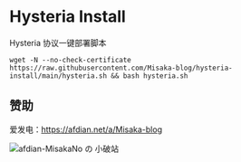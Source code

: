 # Hysteria Install

Hysteria 协议一键部署脚本

```shell
wget -N --no-check-certificate https://raw.githubusercontent.com/Misaka-blog/hysteria-install/main/hysteria.sh && bash hysteria.sh
```

## 赞助

爱发电：https://afdian.net/a/Misaka-blog

![afdian-MisakaNo の 小破站](https://user-images.githubusercontent.com/122191366/211533469-351009fb-9ae8-4601-992a-abbf54665b68.jpg)
